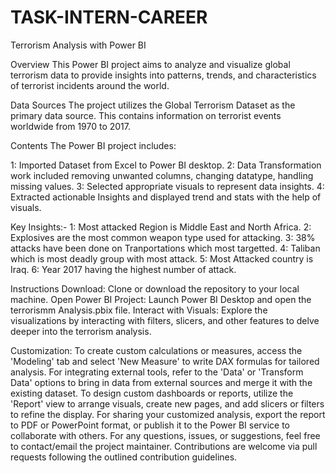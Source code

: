 # TASK-INTERN-CAREER



Terrorism Analysis with Power BI



Overview
This Power BI project aims to analyze and visualize global terrorism data to provide insights into patterns, trends, and characteristics of terrorist incidents around the world.

Data Sources
The project utilizes the Global Terrorism Dataset as the primary data source. This contains information on terrorist events worldwide from 1970 to 2017.



Contents
The Power BI project includes:

1: Imported Dataset from Excel to Power BI desktop.
2: Data Transformation work included removing unwanted columns, changing datatype, handling missing values.
3: Selected appropriate visuals to represent data insights.
4: Extracted actionable Insights and displayed trend and stats with the help of visuals.




Key Insights:-
1: Most attacked Region is Middle East and North Africa.
2: Explosives are the most common weapon type used for attacking.
3: 38% attacks have been done on Tranportations which most targetted.
4: Taliban which is most deadly group with most attack.
5: Most Attacked country is Iraq.
6: Year 2017 having the highest number of attack.



Instructions
Download: Clone or download the repository to your local machine.
Open Power BI Project: Launch Power BI Desktop and open the terrorismm Analysis.pbix file.
Interact with Visuals: Explore the visualizations by interacting with filters, slicers, and other features to delve deeper into the terrorism analysis.



Customization: To create custom calculations or measures, access the 'Modeling' tab and select 'New Measure' to write DAX formulas for tailored analysis.
For integrating external tools, refer to the 'Data' or 'Transform Data' options to bring in data from external sources and merge it with the existing dataset.
To design custom dashboards or reports, utilize the 'Report' view to arrange visuals, create new pages, and add slicers or filters to refine the display.
For sharing your customized analysis, export the report to PDF or PowerPoint format, or publish it to the Power BI service to collaborate with others.
For any questions, issues, or suggestions, feel free to contact/email the project maintainer. Contributions are welcome via pull requests following the outlined contribution guidelines.
